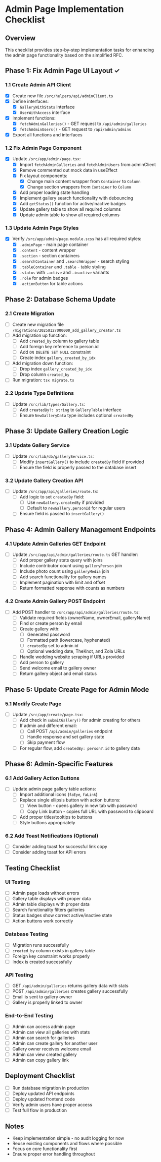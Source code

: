 # Admin Page Implementation Checklist

## Overview
This checklist provides step-by-step implementation tasks for enhancing the admin page functionality based on the simplified RFC.

## Phase 1: Fix Admin Page UI Layout ✓

### 1.1 Create Admin API Client
- [x] Create new file `/src/helpers/api/adminClient.ts`
- [x] Define interfaces:
  - [x] `GalleryWithStats` interface
  - [x] `UserWithAccess` interface
- [x] Implement functions:
  - [x] `fetchAdminGalleries()` - GET request to `/api/admin/galleries`
  - [x] `fetchAdminUsers()` - GET request to `/api/admin/admins`
- [x] Export all functions and interfaces

### 1.2 Fix Admin Page Component
- [x] Update `/src/app/admin/page.tsx`:
  - [x] Import `fetchAdminGalleries` and `fetchAdminUsers` from adminClient
  - [x] Remove commented out mock data in useEffect
  - [x] Fix layout components:
    - [x] Change main content wrapper from `Container` to `Column`
    - [x] Change section wrappers from `Container` to `Column`
  - [x] Add proper loading state handling
  - [x] Implement gallery search functionality with debouncing
  - [x] Add `getStatus()` function for active/inactive badges
  - [x] Update gallery table to show all required columns
  - [x] Update admin table to show all required columns

### 1.3 Update Admin Page Styles
- [x] Verify `/src/app/admin/page.module.scss` has all required styles:
  - [x] `.adminPage` - main page container
  - [x] `.content` - content wrapper
  - [x] `.section` - section containers
  - [x] `.searchContainer` and `.searchWrapper` - search styling
  - [x] `.tableContainer` and `.table` - table styling
  - [x] `.status` with `.active` and `.inactive` variants
  - [x] `.role` for admin badges
  - [x] `.actionButton` for table actions

## Phase 2: Database Schema Update

### 2.1 Create Migration
- [ ] Create new migration file `/migrations/20250127000000_add_gallery_creator.ts`
- [ ] Add migration up function:
  - [ ] Add `created_by` column to gallery table
  - [ ] Add foreign key reference to person.id
  - [ ] Add `ON DELETE SET NULL` constraint
  - [ ] Create index `gallery_created_by_idx`
- [ ] Add migration down function:
  - [ ] Drop index `gallery_created_by_idx`
  - [ ] Drop column `created_by`
- [ ] Run migration: `tsx migrate.ts`

### 2.2 Update Type Definitions
- [ ] Update `/src/lib/types/Gallery.ts`:
  - [ ] Add `createdBy?: string` to `GalleryTable` interface
  - [ ] Ensure `NewGalleryData` type includes optional `createdBy`

## Phase 3: Update Gallery Creation Logic

### 3.1 Update Gallery Service
- [ ] Update `/src/lib/db/galleryService.ts`:
  - [ ] Modify `insertGallery()` to include `createdBy` field if provided
  - [ ] Ensure the field is properly passed to the database insert

### 3.2 Update Gallery Creation API
- [ ] Update `/src/app/api/galleries/route.ts`:
  - [ ] Add logic to set `createdBy` field:
    - [ ] Use `newGallery.createdBy` if provided
    - [ ] Default to `newGallery.personId` for regular users
  - [ ] Ensure field is passed to `insertGallery()`

## Phase 4: Admin Gallery Management Endpoints

### 4.1 Update Admin Galleries GET Endpoint
- [ ] Update `/src/app/api/admin/galleries/route.ts` GET handler:
  - [ ] Add proper gallery stats query with joins
  - [ ] Include contributor count using `galleryPerson` join
  - [ ] Include photo count using `galleryMedia` join
  - [ ] Add search functionality for gallery names
  - [ ] Implement pagination with limit and offset
  - [ ] Return formatted response with counts as numbers

### 4.2 Create Admin Gallery POST Endpoint
- [ ] Add POST handler to `/src/app/api/admin/galleries/route.ts`:
  - [ ] Validate required fields (ownerName, ownerEmail, galleryName)
  - [ ] Find or create person by email
  - [ ] Create gallery with:
    - [ ] Generated password
    - [ ] Formatted path (lowercase, hyphenated)
    - [ ] `createdBy` set to admin.id
    - [ ] Optional wedding date, TheKnot, and Zola URLs
  - [ ] Handle wedding website scraping if URLs provided
  - [ ] Add person to gallery
  - [ ] Send welcome email to gallery owner
  - [ ] Return gallery object and email status

## Phase 5: Update Create Page for Admin Mode

### 5.1 Modify Create Page
- [ ] Update `/src/app/create/page.tsx`:
  - [ ] Add check in `submitGallery()` for admin creating for others
  - [ ] If admin and different email:
    - [ ] Call POST `/api/admin/galleries` endpoint
    - [ ] Handle response and set gallery state
    - [ ] Skip payment flow
  - [ ] For regular flow, add `createdBy: person?.id` to gallery data

## Phase 6: Admin-Specific Features

### 6.1 Add Gallery Action Buttons
- [ ] Update admin page gallery table actions:
  - [ ] Import additional icons (`faEye`, `faLink`)
  - [ ] Replace single ellipsis button with action buttons:
    - [ ] View button - opens gallery in new tab with password
    - [ ] Copy Link button - copies full URL with password to clipboard
  - [ ] Add proper titles/tooltips to buttons
  - [ ] Style buttons appropriately

### 6.2 Add Toast Notifications (Optional)
- [ ] Consider adding toast for successful link copy
- [ ] Consider adding toast for API errors

## Testing Checklist

### UI Testing
- [ ] Admin page loads without errors
- [ ] Gallery table displays with proper data
- [ ] Admin table displays with proper data
- [ ] Search functionality filters galleries
- [ ] Status badges show correct active/inactive state
- [ ] Action buttons work correctly

### Database Testing
- [ ] Migration runs successfully
- [ ] `created_by` column exists in gallery table
- [ ] Foreign key constraint works properly
- [ ] Index is created successfully

### API Testing
- [ ] GET `/api/admin/galleries` returns gallery data with stats
- [ ] POST `/api/admin/galleries` creates gallery successfully
- [ ] Email is sent to gallery owner
- [ ] Gallery is properly linked to owner

### End-to-End Testing
- [ ] Admin can access admin page
- [ ] Admin can view all galleries with stats
- [ ] Admin can search for galleries
- [ ] Admin can create gallery for another user
- [ ] Gallery owner receives welcome email
- [ ] Admin can view created gallery
- [ ] Admin can copy gallery link

## Deployment Checklist
- [ ] Run database migration in production
- [ ] Deploy updated API endpoints
- [ ] Deploy updated frontend code
- [ ] Verify admin users have proper access
- [ ] Test full flow in production

## Notes
- Keep implementation simple - no audit logging for now
- Reuse existing components and flows where possible
- Focus on core functionality first
- Ensure proper error handling throughout